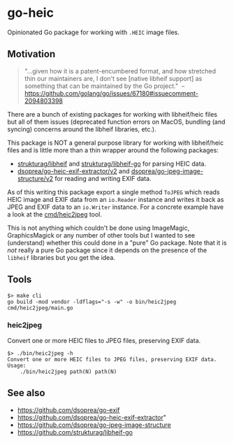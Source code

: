 # go-heic

Opinionated Go package for working with `.HEIC` image files.

## Motivation

> "...given how it is a patent-encumbered format, and how stretched thin our maintainers are, I don't see [native libheif support] as something that can be maintained by the Go project."
> – https://github.com/golang/go/issues/67180#issuecomment-2094803398

There are a bunch of existing packages for working with libheif/heic files but all of them issues (deprecated function errors on MacOS, bundling (and syncing) concerns around the libheif libraries, etc.).

This package is NOT a general purpose library for working with libheif/heic files and is little more than a thin wrapper around the following packages:

* [strukturag/libheif](https://github.com/strukturag/libheif) and [strukturag/libheif-go](https://github.com/strukturag/libheif-go) for parsing HEIC data.
* [dsoprea/go-heic-exif-extractor/v2](https://github.com/dsoprea/go-heic-exif-extractor) and [dsoprea/go-jpeg-image-structure/v2](https://github.com/dsoprea/go-jpeg-image-structure) for reading and writing EXIF data.

As of this writing this package export a single method `ToJPEG` which reads HEIC image and EXIF data from an `io.Reader` instance and writes it back as JPEG and EXIF data to an `io.Writer` instance. For a concrete example have a look at the [cmd/heic2jpeg](cmd/heic2jpeg) tool.

This is not anything which couldn't be done using ImageMagic, GraphicsMagick or any number of other tools but I wanted to see (understand) whether this could done in a "pure" Go package. Note that it is _not_ really a pure Go package since it depends on the presence of the `libheif` libraries but you get the idea.

## Tools

```
$> make cli
go build -mod vendor -ldflags="-s -w" -o bin/heic2jpeg cmd/heic2jpeg/main.go
```

### heic2jpeg

Convert one or more HEIC files to JPEG files, preserving EXIF data.

```
$> ./bin/heic2jpeg -h
Convert one or more HEIC files to JPEG files, preserving EXIF data.
Usage:
	./bin/heic2jpeg path(N) path(N)
```

## See also

* https://github.com/dsoprea/go-exif
* https://github.com/dsoprea/go-heic-exif-extractor"
* https://github.com/dsoprea/go-jpeg-image-structure
* https://github.com/strukturag/libheif-go
